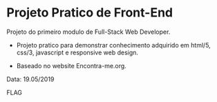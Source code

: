 # Projeto Pratico de Front-End

Projeto do primeiro modulo de Full-Stack Web Developer.

 - Projeto pratico para demonstrar conhecimento adquirido em  html/5, css/3, javascript e responsive web design.
 
 - Baseado no website Encontra-me.org.
 
Data: 19.05/2019

FLAG
